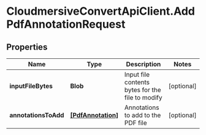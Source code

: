 # CloudmersiveConvertApiClient.AddPdfAnnotationRequest

## Properties
Name | Type | Description | Notes
------------ | ------------- | ------------- | -------------
**inputFileBytes** | **Blob** | Input file contents bytes for the file to modify | [optional] 
**annotationsToAdd** | [**[PdfAnnotation]**](PdfAnnotation.md) | Annotations to add to the PDF file | [optional] 


